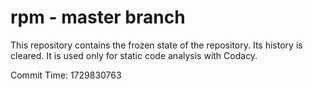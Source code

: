 # rpm - master branch

This repository contains the frozen state of the repository.
Its history is cleared. It is used only for static code
analysis with Codacy.

Commit Time: 1729830763